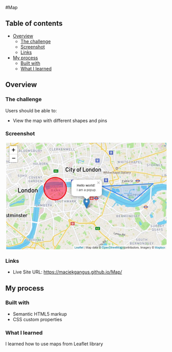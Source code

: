 #Map

## Table of contents

- [Overview](#overview)
  - [The challenge](#the-challenge)
  - [Screenshot](#screenshot)
  - [Links](#links)
- [My process](#my-process)
  - [Built with](#built-with)
  - [What I learned](#what-i-learned)
  



## Overview

### The challenge

Users should be able to:

- View the map with different shapes and pins

### Screenshot

![](images/screen.jpg)




### Links

- Live Site URL: https://maciekgangus.github.io/Map/

## My process

### Built with

- Semantic HTML5 markup
- CSS custom properties





### What I learned

I learned how to use maps from Leaflet library
